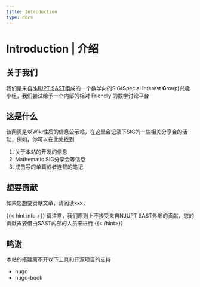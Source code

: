 ```yaml
---
title: Introduction
type: docs
---
```


# Introduction | 介绍

## 关于我们

我们是来自[NJUPT SAST](https://sast.fun/)组成的一个数学向的SIG(**S**pecial **I**nterest **G**roup)兴趣小组，我们尝试给予一个内部的相对 Friendly 的数学讨论平台

## 这是什么

该网页是以Wiki性质的信息公示站，在这里会记录下SIG的一些相关分享会的活动，例如，你可以在此处找到

1. 关于本站的开发的信息
2. Mathematic SIG分享会等信息
3. 成员写的单篇或者连载的笔记

## 想要贡献

如果您想要贡献文章，请阅读xxx，

{{< hint info >}}
请注意，我们原则上不接受来自NJUPT SAST外部的贡献，您的贡献需要借由SAST内部的人员来进行
{{< /hint>}}

## 鸣谢

本站的搭建离不开以下工具和开源项目的支持
- hugo
- hugo-book

